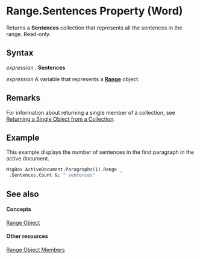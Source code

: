 
# Range.Sentences Property (Word)

Returns a  **Sentences** collection that represents all the sentences in the range. Read-only.


## Syntax

 _expression_ . **Sentences**

 _expression_ A variable that represents a **[Range](15a7a1c4-5f3f-5b6e-60e9-29688de3f274.md)** object.


## Remarks

For information about returning a single member of a collection, see [Returning a Single Object from a Collection](http://msdn.microsoft.com/library/8c0b84c0-582b-32f7-68e0-6383d0661e74%28Office.15%29.aspx).


## Example

This example displays the number of sentences in the first paragraph in the active document.


```vb
MsgBox ActiveDocument.Paragraphs(1).Range _ 
 .Sentences.Count &; " sentences"
```


## See also


#### Concepts


[Range Object](15a7a1c4-5f3f-5b6e-60e9-29688de3f274.md)
#### Other resources


[Range Object Members](3c4a36d9-2a80-5aaf-827b-275a52bfa193.md)
